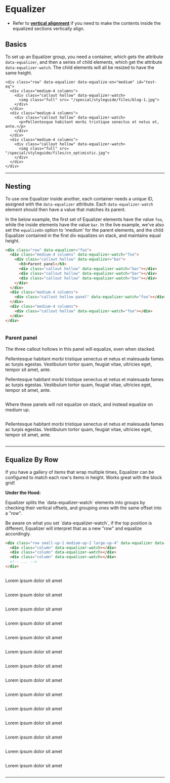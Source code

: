 ﻿<title class="hide">Styleguide: Equalizer</title><br>

# Equalizer

- Refer to **[vertical alignment](styleguide_fm.html#vertical)** if you need to make the contents inside the equalized sections vertically align.


## Basics

To set up an Equalizer group, you need a container, which gets the attribute `data-equalizer`, and then a series of child elements, which get the attribute `data-equalizer-watch`. The child elements will all be resized to have the same height.

```html_example
<div class="row" data-equalizer data-equalize-on="medium" id="test-eq">
  <div class="medium-4 columns">
    <div class="callout hollow" data-equalizer-watch>
      <img class="full" src= "/special/styleguide/files/blog-1.jpg">
    </div>
  </div>
  <div class="medium-4 columns">
    <div class="callout hollow" data-equalizer-watch>
      <p>Pellentesque habitant morbi tristique senectus et netus et, ante.</p>
    </div>
  </div>
  <div class="medium-4 columns">
    <div class="callout hollow" data-equalizer-watch>
      <img class="full" src= "/special/styleguide/files/cn_optimistic.jpg">
    </div>
  </div>
</div>
```

---

## Nesting

To use one Equalizer inside another, each container needs a unique ID, assigned with the `data-equalizer` attribute. Each `data-equalizer-watch` element should then have a value that matches its parent.

In the below example, the first set of Equalizer elements have the value `foo`, while the inside elements have the value `bar`. In the live example, we've also set the `equalizeOn` option to 'medium' for the parent elements, and the child Equalizer contained in the first div equalizes on stack, and maintains equal height.

```html
<div class="row" data-equalizer="foo">
  <div class="medium-4 columns" data-equalizer-watch="foo">
    <div class="callout hollow" data-equalizer="bar">
      <h3>Parent panel</h3>
      <div class="callout hollow" data-equalizer-watch="bar"></div>
      <div class="callout hollow" data-equalizer-watch="bar"></div>
      <div class="callout hollow" data-equalizer-watch="bar"></div>
    </div>
  </div>
  <div class="medium-4 columns">
    <div class="callout hollow panel" data-equalizer-watch="foo"></div>
  </div>
  <div class="medium-4 columns">
    <div class="callout hollow" data-equalizer-watch="foo"></div>
  </div>
</div>
```

<div class="row"  data-equalize-on="medium" data-equalizer="foo">
  <div class="medium-4 columns" >
    <div class="callout hollow" data-equalizer-watch="foo" data-equalizer="bar" data-equalize-on-stack="true">
      <h3>Parent panel</h3>
      <div class="callout hollow" data-equalizer-watch="bar">
        <p>The three callout hollows in this panel will equalize, even when stacked.</p>
      </div>
      <div class="callout hollow" data-equalizer-watch="bar">
        <p>Pellentesque habitant morbi tristique senectus et netus et malesuada fames ac turpis egestas. Vestibulum tortor quam, feugiat vitae, ultricies eget, tempor sit amet, ante.</p>
      </div>
      <div class="callout hollow" data-equalizer-watch="bar">
        <p>Pellentesque habitant morbi tristique senectus et netus et malesuada fames ac turpis egestas. Vestibulum tortor quam, feugiat vitae, ultricies eget, tempor sit amet, ante.</p>
      </div>
    </div>
  </div>
  <div class="medium-4 columns">
    <div class="callout hollow panel" data-equalizer-watch="foo">
      <p>Where these panels will not equalize on stack, and instead equalize on medium up.</p>
    </div>
  </div>
  <div class="medium-4 columns">
    <div class="callout hollow" data-equalizer-watch="foo">
      <p>Pellentesque habitant morbi tristique senectus et netus et malesuada fames ac turpis egestas. Vestibulum tortor quam, feugiat vitae, ultricies eget, tempor sit amet, ante.</p>
    </div>
  </div>
</div>

---

## Equalize By Row

If you have a gallery of items that wrap multiple times, Equalizer can be configured to match each row's items in height. Works great with the block grid!

<div class="callout hollow primary">
  <p><strong>Under the Hood:</strong></p>
  <p>Equalizer splits the `data-equalizer-watch` elements into groups by checking their vertical offsets, and grouping ones with the same offset into a "row".</p>
  <p>Be aware on what you set `data-equalizer-watch`, if the top position is different, Equalizer will interpret that as a new "row" and equalize accordingly.</p>
</div>

```html
<div class="row small-up-1 medium-up-2 large-up-4" data-equalizer data-equalize-by-row="true">
  <div class="column" data-equalizer-watch></div>
  <div class="column" data-equalizer-watch></div>
  <div class="column" data-equalizer-watch></div>
  <!-- ... -->
</div>
```

<div class="row small-up-1 medium-up-2 large-up-4" data-equalizer data-equalize-by-row="true">
  <div class="column">
    <div class="callout hollow" data-equalizer-watch>
      <img src="//placehold.it/180x200" class="thumbnail" alt="">
      <p>Lorem ipsum dolor sit amet<p>
    </div>
  </div>
  <div class="column">
    <div class="callout hollow" data-equalizer-watch>
      <p>Lorem ipsum dolor sit amet<p>
    </div>
  </div>
  <div class="column">
    <div class="callout hollow" data-equalizer-watch>
      <p>Lorem ipsum dolor sit amet<p>
    </div>
  </div>
  <div class="column">
    <div class="callout hollow" data-equalizer-watch>
      <img src="//placehold.it/180x180" class="thumbnail" alt="">
    </div>
  </div>
  <div class="column">
    <div class="callout hollow" data-equalizer-watch>
      <p>Lorem ipsum dolor sit amet<p>
    </div>
  </div>
  <div class="column">
    <div class="callout hollow" data-equalizer-watch>
      <p>Lorem ipsum dolor sit amet<p>
    </div>
  </div>
  <div class="column">
    <div class="callout hollow" data-equalizer-watch>
      <img src="//placehold.it/180x400" class="thumbnail" alt="">
    </div>
  </div>
  <div class="column">
    <div class="callout hollow" data-equalizer-watch>
      <img src="//placehold.it/180x200" class="thumbnail" alt="">
      <p>Lorem ipsum dolor sit amet<p>
    </div>
  </div>
  <div class="column">
    <div class="callout hollow" data-equalizer-watch>
      <p>Lorem ipsum dolor sit amet<p>
    </div>
  </div>
  <div class="column">
    <div class="callout hollow" data-equalizer-watch>
      <p>Lorem ipsum dolor sit amet<p>
    </div>
  </div>
  <div class="column">
    <div class="callout hollow" data-equalizer-watch>
      <img src="//placehold.it/180x180" class="thumbnail" alt="">
    </div>
  </div>
  <div class="column">
    <div class="callout hollow" data-equalizer-watch>
      <p>Lorem ipsum dolor sit amet<p>
    </div>
  </div>
  <div class="column">
    <div class="callout hollow" data-equalizer-watch>
      <p>Lorem ipsum dolor sit amet<p>
    </div>
  </div>
  <div class="column">
    <div class="callout hollow" data-equalizer-watch>
      <p>Lorem ipsum dolor sit amet<p>
    </div>
  </div>
  <div class="column">
    <div class="callout hollow" data-equalizer-watch>
      <p>Lorem ipsum dolor sit amet<p>
    </div>
  </div>
  <div class="column">
    <div class="callout hollow" data-equalizer-watch>
      <p>Lorem ipsum dolor sit amet<p>
    </div>
  </div>
  <div class="column">
    <div class="callout hollow" data-equalizer-watch>
      <p>Lorem ipsum dolor sit amet<p>
    </div>
  </div>
  <div class="column">
    <div class="callout hollow" data-equalizer-watch>
      <img src="//placehold.it/180x400" class="thumbnail" alt="">
    </div>
  </div>
</div>

---
